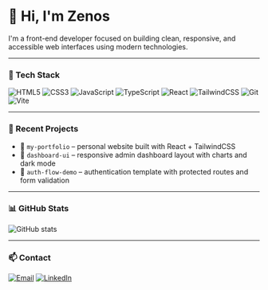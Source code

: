 # 👋 Hi, I'm Zenos

I'm a front-end developer focused on building clean, responsive, and accessible web interfaces using modern technologies.

---

### 🧰 Tech Stack

![HTML5](https://img.shields.io/badge/-HTML5-E34F26?logo=html5&logoColor=white)
![CSS3](https://img.shields.io/badge/-CSS3-1572B6?logo=css3&logoColor=white)
![JavaScript](https://img.shields.io/badge/-JavaScript-F7DF1E?logo=javascript&logoColor=black)
![TypeScript](https://img.shields.io/badge/-TypeScript-3178C6?logo=typescript&logoColor=white)
![React](https://img.shields.io/badge/-React-20232A?logo=react)
![TailwindCSS](https://img.shields.io/badge/-TailwindCSS-06B6D4?logo=tailwind-css)
![Git](https://img.shields.io/badge/-Git-F05032?logo=git&logoColor=white)
![Vite](https://img.shields.io/badge/-Vite-646CFF?logo=vite&logoColor=white)

---

### 📁 Recent Projects

- 🔹 `my-portfolio` – personal website built with React + TailwindCSS  
- 🔹 `dashboard-ui` – responsive admin dashboard layout with charts and dark mode  
- 🔹 `auth-flow-demo` – authentication template with protected routes and form validation  

---

### 📊 GitHub Stats

![GitHub stats](https://github-readme-stats.vercel.app/api?username=yourusername&show_icons=true&theme=default)

---

### 📫 Contact

[![Email](https://img.shields.io/badge/-Email-white?style=flat&logo=gmail)](mailto:your.email@example.com)
[![LinkedIn](https://img.shields.io/badge/-LinkedIn-blue?logo=linkedin&logoColor=white)](https://linkedin.com/in/yourusername)

